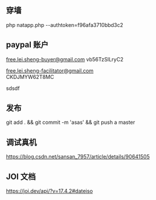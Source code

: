 ## 穿墙

php natapp.php --authtoken=f96afa3710bbd3c2

## paypal 账户

free.lei.sheng-buyer@gmail.com
vb56TzSlLryC2

free.lei.sheng-facilitator@gmail.com  
CKDJMYW62T8MC

sdsdf

## 发布

git add . && git commit -m 'asas' && git push a master

## 调试真机

https://blog.csdn.net/sansan_7957/article/details/90641505

## JOI 文档

https://joi.dev/api/?v=17.4.2#dateiso